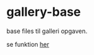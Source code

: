 # gallery-base
base files til galleri opgaven.

se funktion [her]( https://bo-nicolaisen.github.io/animal-gallery/)
